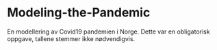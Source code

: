 # Modeling-the-Pandemic
En modellering av Covid19 pandemien i Norge. Dette var en obligatorisk oppgave, tallene stemmer ikke nødvendigvis.
